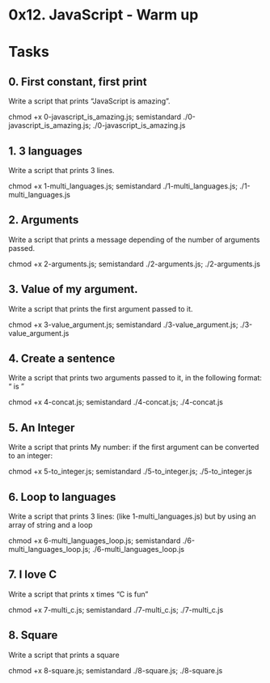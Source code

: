 # 0x12. JavaScript - Warm up

# Tasks
## 0. First constant, first print
Write a script that prints “JavaScript is amazing”.

chmod +x 0-javascript_is_amazing.js; semistandard ./0-javascript_is_amazing.js; ./0-javascript_is_amazing.js 

## 1. 3 languages
Write a script that prints 3 lines.

chmod +x 1-multi_languages.js; semistandard ./1-multi_languages.js; ./1-multi_languages.js

## 2. Arguments
Write a script that prints a message depending of the number of arguments passed.

chmod +x 2-arguments.js; semistandard ./2-arguments.js; ./2-arguments.js

## 3. Value of my argument.
Write a script that prints the first argument passed to it.

chmod +x 3-value_argument.js; semistandard ./3-value_argument.js; ./3-value_argument.js

## 4. Create a sentence
Write a script that prints two arguments passed to it, in the following format: “ is ”

chmod +x 4-concat.js; semistandard ./4-concat.js; ./4-concat.js

## 5. An Integer
Write a script that prints My number: <first argument converted in integer> if the first argument can be converted to an integer:

chmod +x 5-to_integer.js; semistandard ./5-to_integer.js; ./5-to_integer.js

## 6. Loop to languages
Write a script that prints 3 lines: (like 1-multi_languages.js) but by using an array of string and a loop

chmod +x 6-multi_languages_loop.js; semistandard ./6-multi_languages_loop.js; ./6-multi_languages_loop.js

## 7. I love C
Write a script that prints x times “C is fun”

chmod +x 7-multi_c.js; semistandard ./7-multi_c.js; ./7-multi_c.js

## 8. Square
Write a script that prints a square

chmod +x 8-square.js; semistandard ./8-square.js; ./8-square.js




